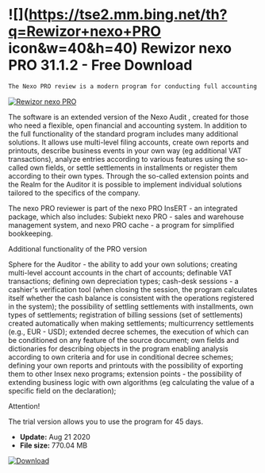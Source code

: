 # ![](https://tse2.mm.bing.net/th?q=Rewizor+nexo+PRO icon&w=40&h=40) Rewizor nexo PRO 31.1.2 - Free Download

```sh
The Nexo PRO review is a modern program for conducting full accounting in small and medium-sized companies. It also works well in accounting offices.
```
[![Rewizor nexo PRO](https://gallery.dpcdn.pl/imgc/Tools/48333/g_-_420x350_1.5_-_x20140311162501_0.png)](https://softexe.net/win/business/finance/rewizor-nexo-pro:heeb.html)

The software is an extended version of the Nexo Audit , created for those who need a flexible, open financial and accounting system. In addition to the full functionality of the standard program includes many additional solutions. It allows use multi-level filing accounts, create own reports and printouts, describe business events in your own way (eg additional VAT transactions), analyze entries according to various features using the so-called own fields, or settle settlements in installments or register them according to their own types. Through the so-called extension points and the Realm for the Auditor it is possible to implement individual solutions tailored to the specifics of the company.
 
 The nexo PRO reviewer is part of the nexo PRO InsERT - an integrated package, which also includes: Subiekt nexo PRO - sales and warehouse management system, and nexo PRO cache - a program for simplified bookkeeping. 
 
 Additional functionality of the PRO version
 
 Sphere for the Auditor - the ability to add your own solutions;
 creating multi-level account accounts in the chart of accounts;
 definable VAT transactions;
 defining own depreciation types;
 cash-desk sessions - a cashier's verification tool (when closing the session, the program calculates itself whether the cash balance is consistent with the operations registered in the system);
 the possibility of settling settlements with installments, own types of settlements;
 registration of billing sessions (set of settlements) created automatically when making settlements;
 multicurrency settlements (e.g., EUR - USD);
 extended decree schemes, the execution of which can be conditioned on any feature of the source document; 
 own fields and dictionaries for describing objects in the program enabling analysis according to own criteria and for use in conditional decree schemes;
 defining your own reports and printouts with the possibility of exporting them to other Insex nexo programs;
 extension points - the possibility of extending business logic with own algorithms (eg calculating the value of a specific field on the declaration);
 
 Attention!
 
 The trial version allows you to use the program for 45 days.


- **Update:** Aug 21 2020
- **File size:** 770.04 MB

[![Download](https://cdn.softexe.net/static/img/download.png)](https://softexe.net/win/business/finance/rewizor-nexo-pro:heeb.html)

